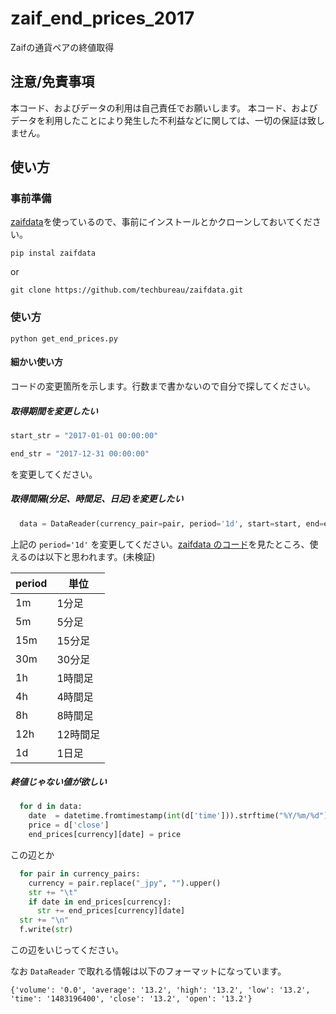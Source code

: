 # zaif_end_prices_2017
Zaifの通貨ペアの終値取得

## 注意/免責事項
本コード、およびデータの利用は自己責任でお願いします。
本コード、およびデータを利用したことにより発生した不利益などに関しては、一切の保証は致しません。

## 使い方

### 事前準備
[zaifdata](https://github.com/techbureau/zaifdata)を使っているので、事前にインストールとかクローンしておいてください。

```
pip instal zaifdata
```

or

```
git clone https://github.com/techbureau/zaifdata.git
```

### 使い方

```
python get_end_prices.py
```

#### 細かい使い方
コードの変更箇所を示します。行数まで書かないので自分で探してください。

##### 取得期間を変更したい
```python
start_str = "2017-01-01 00:00:00"
```
```python
end_str = "2017-12-31 00:00:00"
```
を変更してください。

##### 取得間隔(分足、時間足、日足)を変更したい
```python
  data = DataReader(currency_pair=pair, period='1d', start=start, end=end)
```
上記の `period='1d'` を変更してください。[zaifdata のコード](https://github.com/techbureau/zaifdata/blob/b5693a7648d340338261742aa8d1063c27c51a72/zaifdata/data_source.py#L29)を見たところ、使えるのは以下と思われます。(未検証)

|period|単位|
|----|-----|
|1m|1分足|
|5m|5分足|
|15m|15分足|
|30m|30分足|
|1h|1時間足|
|4h|4時間足|
|8h|8時間足|
|12h|12時間足|
|1d|1日足|


##### 終値じゃない値が欲しい
```python
  for d in data:
    date  = datetime.fromtimestamp(int(d['time'])).strftime("%Y/%m/%d")
    price = d['close']
    end_prices[currency][date] = price
```
この辺とか
```python
  for pair in currency_pairs:
    currency = pair.replace("_jpy", "").upper()
    str += "\t"
    if date in end_prices[currency]:
      str += end_prices[currency][date]
  str += "\n"
  f.write(str)
```
この辺をいじってください。

なお `DataReader` で取れる情報は以下のフォーマットになっています。
```
{'volume': '0.0', 'average': '13.2', 'high': '13.2', 'low': '13.2', 'time': '1483196400', 'close': '13.2', 'open': '13.2'}
```
